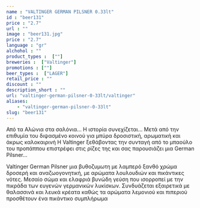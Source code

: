 ```yaml
---
name : "VALTINGER GERMAN PILSNER 0.33lt"
id : "beer131"
price : "2.7"
url : ""
image : "beer131.jpg"
price : "2.7"
language : "gr"
alchohol : ""
product_types :  [""]
breweries :  ["Valtinger"]
promotions : [""]
beer_types :  ["LAGER"]
retail_price : ""
discount : ""
description_short : ""
url: "valtinger-german-pilsner-0-33lt/valtinger"
aliases: 
    - "valtinger-german-pilsner-0-33lt"
slug: "beer131"
---
```


Από τα Αλώνια στα σαλόνια... Η ιστορία συνεχίζεται... Μετά από την επιθυμία του διψασμένο κοινού για μπύρα δροσιστική, αρωματική και άκρως καλοκαιρινή Η Valtinger ξεθάβοντας την συνταγή από το μπαούλο του προπάππου επιστρέφει στις ρίζες της και σας παρουσιάζει μια German Pilsner...

Valtinger German Pilsner μια βυθοζυμωτη με λαμπερό ξανθό χρώμα δροσερή και αναζωογονητική, με αρώματα λουλουδιών και πικάντικες νότες. Μεσαίο σώμα και ελαφριά βυνώδη γεύση που ισορροπεί με την πικράδα των ευγενών γερμανικών λυκίσκων. Συνδυάζεται εξαιρετικά με θαλασσινά και λευκά κρέατα καθώς τα αρώματα λεμονιού και πιπεριού προσθέτουν ένα πικάντικο συμπλήρωμα